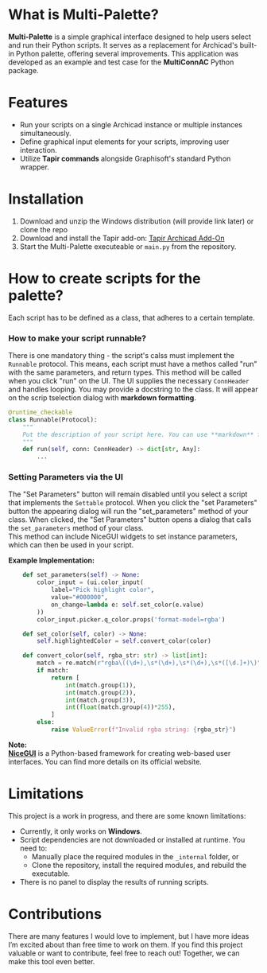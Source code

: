 # What is Multi-Palette?

**Multi-Palette** is a simple graphical interface designed to help users select and run their Python scripts. It serves as a replacement for Archicad's built-in Python palette, offering several improvements. This application was developed as an example and test case for the **MultiConnAC** Python package.

# Features
- Run your scripts on a single Archicad instance or multiple instances simultaneously.  
- Define graphical input elements for your scripts, improving user interaction.  
- Utilize **Tapir commands** alongside Graphisoft's standard Python wrapper.  

# Installation
1. Download and unzip the Windows distribution (will provide link later) or clone the repo
2. Download and install the Tapir add-on: [Tapir Archicad Add-On](https://github.com/ENZYME-APD/tapir-archicad-automation?tab=readme-ov-file)
3. Start the Multi-Palette executeable or `main.py` from the repository.

# How to create scripts for the palette?
Each script has to be defined as a class, that adheres to a certain template. 

### How to make your script runnable?
There is one mandatory thing - the script's calss must implement the `Runnable` protocol. This means, each script must have a methos called "run" with the same parameters, and return types. This method will be called when you click "run" on the UI. The UI supplies the necessary `ConnHeader` and handles looping.  You may provide a docstring to the class. It will appear on the scrip tselection dialog with **markdown formatting**.

```python
@runtime_checkable
class Runnable(Protocol):
    """
    Put the description of your script here. You can use **markdown** for formatting
    """
    def run(self, conn: ConnHeader) -> dict[str, Any]:
        ...
```

### Setting Parameters via the UI
The "Set Parameters" button will remain disabled until you select a script that implements the `Settable` protocol. When you click the "set Parameters" button the appearing dialog will run the "set_parameters" method of your class. 
When clicked, the "Set Parameters" button opens a dialog that calls the `set_parameters` method of your class.  
This method can include NiceGUI widgets to set instance parameters, which can then be used in your script.  

**Example Implementation:**
```python
    def set_parameters(self) -> None:
        color_input = (ui.color_input(
            label="Pick highlight color",
            value="#000000",
            on_change=lambda e: self.set_color(e.value)
        ))
        color_input.picker.q_color.props('format-model=rgba')

    def set_color(self, color) -> None:
        self.highlightedColor = self.convert_color(color)

    def convert_color(self, rgba_str: str) -> list[int]:
        match = re.match(r"rgba\((\d+),\s*(\d+),\s*(\d+),\s*([\d.]+)\)", rgba_str)
        if match:
            return [
                int(match.group(1)),
                int(match.group(2)),
                int(match.group(3)),
                int(float(match.group(4))*255),
            ]
        else:
            raise ValueError(f"Invalid rgba string: {rgba_str}")
```
**Note:**  
[**NiceGUI**](https://nicegui.io/) is a Python-based framework for creating web-based user interfaces. You can find more details on its official website.
# Limitations
This project is a work in progress, and there are some known limitations:  
- Currently, it only works on **Windows**.  
- Script dependencies are not downloaded or installed at runtime. You need to:  
  - Manually place the required modules in the `_internal` folder, or  
  - Clone the repository, install the required modules, and rebuild the executable.  
- There is no panel to display the results of running scripts.

# Contributions
There are many features I would love to implement, but I have more ideas I’m excited about than free time to work on them. If you find this project valuable or want to contribute, feel free to reach out! Together, we can make this tool even better.
